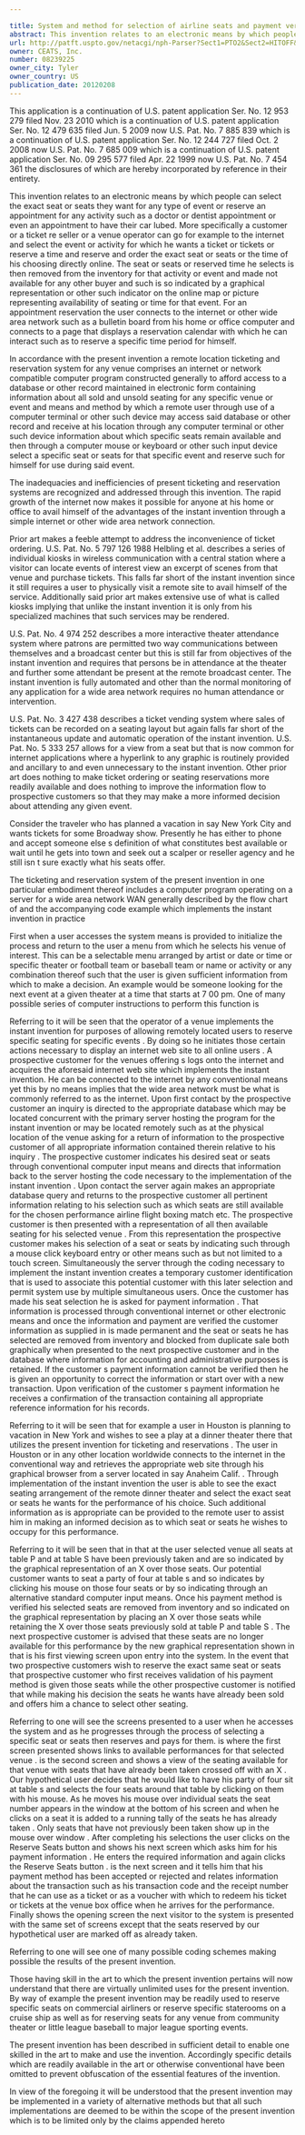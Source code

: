 ```yaml
---

title: System and method for selection of airline seats and payment verification
abstract: This invention relates to an electronic means by which people can select the exact seat or seats they want for any type of event or reserve an appointment for any activity. More specifically, a customer or a ticket re-seller or a venue operator can go, for example, to the internet and select the event or activity for which he wants a ticket or tickets or reserve a time and reserve and order the exact seat or seats or the time of his choosing directly online. The seat or seats or reserved time he selects is then paid for using payment information that is verified with a payment verification server.
url: http://patft.uspto.gov/netacgi/nph-Parser?Sect1=PTO2&Sect2=HITOFF&p=1&u=%2Fnetahtml%2FPTO%2Fsearch-adv.htm&r=1&f=G&l=50&d=PALL&S1=08239225&OS=08239225&RS=08239225
owner: CEATS, Inc.
number: 08239225
owner_city: Tyler
owner_country: US
publication_date: 20120208
---
```

This application is a continuation of U.S. patent application Ser. No. 12 953 279 filed Nov. 23 2010 which is a continuation of U.S. patent application Ser. No. 12 479 635 filed Jun. 5 2009 now U.S. Pat. No. 7 885 839 which is a continuation of U.S. patent application Ser. No. 12 244 727 filed Oct. 2 2008 now U.S. Pat. No. 7 685 009 which is a continuation of U.S. patent application Ser. No. 09 295 577 filed Apr. 22 1999 now U.S. Pat. No. 7 454 361 the disclosures of which are hereby incorporated by reference in their entirety.

This invention relates to an electronic means by which people can select the exact seat or seats they want for any type of event or reserve an appointment for any activity such as a doctor or dentist appointment or even an appointment to have their car lubed. More specifically a customer or a ticket re seller or a venue operator can go for example to the internet and select the event or activity for which he wants a ticket or tickets or reserve a time and reserve and order the exact seat or seats or the time of his choosing directly online. The seat or seats or reserved time he selects is then removed from the inventory for that activity or event and made not available for any other buyer and such is so indicated by a graphical representation or other such indicator on the online map or picture representing availability of seating or time for that event. For an appointment reservation the user connects to the internet or other wide area network such as a bulletin board from his home or office computer and connects to a page that displays a reservation calendar with which he can interact such as to reserve a specific time period for himself.

In accordance with the present invention a remote location ticketing and reservation system for any venue comprises an internet or network compatible computer program constructed generally to afford access to a database or other record maintained in electronic form containing information about all sold and unsold seating for any specific venue or event and means and method by which a remote user through use of a computer terminal or other such device may access said database or other record and receive at his location through any computer terminal or other such device information about which specific seats remain available and then through a computer mouse or keyboard or other such input device select a specific seat or seats for that specific event and reserve such for himself for use during said event.

The inadequacies and inefficiencies of present ticketing and reservation systems are recognized and addressed through this invention. The rapid growth of the internet now makes it possible for anyone at his home or office to avail himself of the advantages of the instant invention through a simple internet or other wide area network connection.

Prior art makes a feeble attempt to address the inconvenience of ticket ordering. U.S. Pat. No. 5 797 126 1988 Helbling et al. describes a series of individual kiosks in wireless communication with a central station where a visitor can locate events of interest view an excerpt of scenes from that venue and purchase tickets. This falls far short of the instant invention since it still requires a user to physically visit a remote site to avail himself of the service. Additionally said prior art makes extensive use of what is called kiosks implying that unlike the instant invention it is only from his specialized machines that such services may be rendered.

U.S. Pat. No. 4 974 252 describes a more interactive theater attendance system where patrons are permitted two way communications between themselves and a broadcast center but this is still far from objectives of the instant invention and requires that persons be in attendance at the theater and further some attendant be present at the remote broadcast center. The instant invention is fully automated and other than the normal monitoring of any application for a wide area network requires no human attendance or intervention.

U.S. Pat. No. 3 427 438 describes a ticket vending system where sales of tickets can be recorded on a seating layout but again falls far short of the instantaneous update and automatic operation of the instant invention. U.S. Pat. No. 5 333 257 allows for a view from a seat but that is now common for internet applications where a hyperlink to any graphic is routinely provided and ancillary to and even unnecessary to the instant invention. Other prior art does nothing to make ticket ordering or seating reservations more readily available and does nothing to improve the information flow to prospective customers so that they may make a more informed decision about attending any given event.

Consider the traveler who has planned a vacation in say New York City and wants tickets for some Broadway show. Presently he has either to phone and accept someone else s definition of what constitutes best available or wait until he gets into town and seek out a scalper or reseller agency and he still isn t sure exactly what his seats offer.

The ticketing and reservation system of the present invention in one particular embodiment thereof includes a computer program operating on a server for a wide area network WAN generally described by the flow chart of and the accompanying code example which implements the instant invention in practice 

First when a user accesses the system means is provided to initialize the process and return to the user a menu from which he selects his venue of interest. This can be a selectable menu arranged by artist or date or time or specific theater or football team or baseball team or name or activity or any combination thereof such that the user is given sufficient information from which to make a decision. An example would be someone looking for the next event at a given theater at a time that starts at 7 00 pm. One of many possible series of computer instructions to perform this function is 

Referring to it will be seen that the operator of a venue implements the instant invention for purposes of allowing remotely located users to reserve specific seating for specific events . By doing so he initiates those certain actions necessary to display an internet web site to all online users . A prospective customer for the venues offering s logs onto the internet and acquires the aforesaid internet web site which implements the instant invention. He can be connected to the internet by any conventional means yet this by no means implies that the wide area network must be what is commonly referred to as the internet. Upon first contact by the prospective customer an inquiry is directed to the appropriate database which may be located concurrent with the primary server hosting the program for the instant invention or may be located remotely such as at the physical location of the venue asking for a return of information to the prospective customer of all appropriate information contained therein relative to his inquiry . The prospective customer indicates his desired seat or seats through conventional computer input means and directs that information back to the server hosting the code necessary to the implementation of the instant invention . Upon contact the server again makes an appropriate database query and returns to the prospective customer all pertinent information relating to his selection such as which seats are still available for the chosen performance airline flight boxing match etc. The prospective customer is then presented with a representation of all then available seating for his selected venue . From this representation the prospective customer makes his selection of a seat or seats by indicating such through a mouse click keyboard entry or other means such as but not limited to a touch screen. Simultaneously the server through the coding necessary to implement the instant invention creates a temporary customer identification that is used to associate this potential customer with this later selection and permit system use by multiple simultaneous users. Once the customer has made his seat selection he is asked for payment information . That information is processed through conventional internet or other electronic means and once the information and payment are verified the customer information as supplied in is made permanent and the seat or seats he has selected are removed from inventory and blocked from duplicate sale both graphically when presented to the next prospective customer and in the database where information for accounting and administrative purposes is retained. If the customer s payment information cannot be verified then he is given an opportunity to correct the information or start over with a new transaction. Upon verification of the customer s payment information he receives a confirmation of the transaction containing all appropriate reference information for his records.

Referring to it will be seen that for example a user in Houston is planning to vacation in New York and wishes to see a play at a dinner theater there that utilizes the present invention for ticketing and reservations . The user in Houston or in any other location worldwide connects to the internet in the conventional way and retrieves the appropriate web site through his graphical browser from a server located in say Anaheim Calif. . Through implementation of the instant invention the user is able to see the exact seating arrangement of the remote dinner theater and select the exact seat or seats he wants for the performance of his choice. Such additional information as is appropriate can be provided to the remote user to assist him in making an informed decision as to which seat or seats he wishes to occupy for this performance.

Referring to it will be seen that in that at the user selected venue all seats at table P and at table S have been previously taken and are so indicated by the graphical representation of an X over those seats. Our potential customer wants to seat a party of four at table s and so indicates by clicking his mouse on those four seats or by so indicating through an alternative standard computer input means. Once his payment method is verified his selected seats are removed from inventory and so indicated on the graphical representation by placing an X over those seats while retaining the X over those seats previously sold at table P and table S . The next prospective customer is advised that these seats are no longer available for this performance by the new graphical representation shown in that is his first viewing screen upon entry into the system. In the event that two prospective customers wish to reserve the exact same seat or seats that prospective customer who first receives validation of his payment method is given those seats while the other prospective customer is notified that while making his decision the seats he wants have already been sold and offers him a chance to select other seating.

Referring to one will see the screens presented to a user when he accesses the system and as he progresses through the process of selecting a specific seat or seats then reserves and pays for them. is where the first screen presented shows links to available performances for that selected venue . is the second screen and shows a view of the seating available for that venue with seats that have already been taken crossed off with an X . Our hypothetical user decides that he would like to have his party of four sit at table s and selects the four seats around that table by clicking on them with his mouse. As he moves his mouse over individual seats the seat number appears in the window at the bottom of his screen and when he clicks on a seat it is added to a running tally of the seats he has already taken . Only seats that have not previously been taken show up in the mouse over window . After completing his selections the user clicks on the Reserve Seats button and shows his next screen which asks him for his payment information . He enters the required information and again clicks the Reserve Seats button . is the next screen and it tells him that his payment method has been accepted or rejected and relates information about the transaction such as his transaction code and the receipt number that he can use as a ticket or as a voucher with which to redeem his ticket or tickets at the venue box office when he arrives for the performance. Finally shows the opening screen the next visitor to the system is presented with the same set of screens except that the seats reserved by our hypothetical user are marked off as already taken.

Referring to one will see one of many possible coding schemes making possible the results of the present invention.

Those having skill in the art to which the present invention pertains will now understand that there are virtually unlimited uses for the present invention. By way of example the present invention may be readily used to reserve specific seats on commercial airliners or reserve specific staterooms on a cruise ship as well as for reserving seats for any venue from community theater or little league baseball to major league sporting events.

The present invention has been described in sufficient detail to enable one skilled in the art to make and use the invention. Accordingly specific details which are readily available in the art or otherwise conventional have been omitted to prevent obfuscation of the essential features of the invention.

In view of the foregoing it will be understood that the present invention may be implemented in a variety of alternative methods but that all such implementations are deemed to be within the scope of the present invention which is to be limited only by the claims appended hereto 

